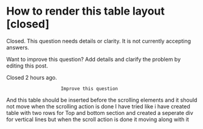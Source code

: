 
# How to render this table layout [closed]







Closed. This question needs details or clarity. It is not currently accepting answers.
                        
                    










Want to improve this question? Add details and clarify the problem by editing this post.


Closed 2 hours ago.







                        Improve this question
                    



And this table should be inserted before the scrolling elements and it should not move when the scrolling action is done
I have tried like i have created table with two rows for Top and bottom section and created a seperate div for vertical lines but when the scroll action is done it moving along with it

        